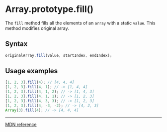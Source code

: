 # Array.prototype.fill()

The `fill` method fills all the elements of an `array` with a static `value`.
This method modifies original array.

## Syntax

```js
originalArray.fill(value, startIndex, endIndex);
```

## Usage examples

```js
[1, 2, 3].fill(4); // [4, 4, 4]
[1, 2, 3].fill(4, 1); // -> [1, 4, 4]
[1, 2, 3].fill(4, 1, 2); // -> [1, 4, 3]
[1, 2, 3].fill(4, 1, 1); // -> [1, 2, 3]
[1, 2, 3].fill(4, 3, 3); // -> [1, 2, 3]
[1, 2, 3].fill(4, -3, -2); // -> [4, 2, 3]
Array(3).fill(4); // -> [4, 4, 4]
```

---

[MDN reference](https://developer.mozilla.org/en-US/docs/Web/JavaScript/Reference/Global_Objects/Array/fill)

